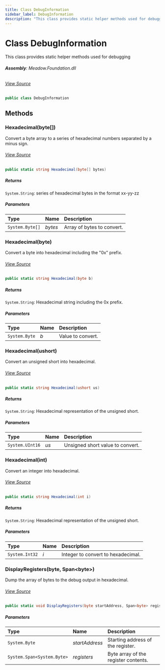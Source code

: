 ```yaml
---
title: Class DebugInformation
sidebar_label: DebugInformation
description: "This class provides static helper methods used for debugging"
---
```

# Class DebugInformation
This class provides static helper methods used for debugging

###### **Assembly**: Meadow.Foundation.dll
###### [View Source](https://github.com/WildernessLabs/Meadow.Foundation.git/blob/develop/Source/Meadow.Foundation.Core/Helpers/DebugInformation.cs#L8)
```csharp title="Declaration"
public class DebugInformation
```
## Methods
### Hexadecimal(byte[])
Convert a byte array to a series of hexadecimal numbers
separated by a minus sign.
###### [View Source](https://github.com/WildernessLabs/Meadow.Foundation.git/blob/develop/Source/Meadow.Foundation.Core/Helpers/DebugInformation.cs#L18)
```csharp title="Declaration"
public static string Hexadecimal(byte[] bytes)
```

##### Returns

`System.String`: series of hexadecimal bytes in the format xx-yy-zz
##### Parameters

| Type | Name | Description |
|:--- |:--- |:--- |
| `System.Byte[]` | *bytes* | Array of bytes to convert. |

### Hexadecimal(byte)
Convert a byte into hexadecimal including the "0x" prefix.
###### [View Source](https://github.com/WildernessLabs/Meadow.Foundation.git/blob/develop/Source/Meadow.Foundation.Core/Helpers/DebugInformation.cs#L50)
```csharp title="Declaration"
public static string Hexadecimal(byte b)
```

##### Returns

`System.String`: Hexadecimal string including the 0x prefix.
##### Parameters

| Type | Name | Description |
|:--- |:--- |:--- |
| `System.Byte` | *b* | Value to convert. |

### Hexadecimal(ushort)
Convert an unsigned short into hexadecimal.
###### [View Source](https://github.com/WildernessLabs/Meadow.Foundation.git/blob/develop/Source/Meadow.Foundation.Core/Helpers/DebugInformation.cs#L60)
```csharp title="Declaration"
public static string Hexadecimal(ushort us)
```

##### Returns

`System.String`: Hexadecimal representation of the unsigned short.
##### Parameters

| Type | Name | Description |
|:--- |:--- |:--- |
| `System.UInt16` | *us* | Unsigned short value to convert. |

### Hexadecimal(int)
Convert an integer into hexadecimal.
###### [View Source](https://github.com/WildernessLabs/Meadow.Foundation.git/blob/develop/Source/Meadow.Foundation.Core/Helpers/DebugInformation.cs#L70)
```csharp title="Declaration"
public static string Hexadecimal(int i)
```

##### Returns

`System.String`: Hexadecimal representation of the unsigned short.
##### Parameters

| Type | Name | Description |
|:--- |:--- |:--- |
| `System.Int32` | *i* | Integer to convert to hexadecimal. |

### DisplayRegisters(byte, Span&lt;byte&gt;)
Dump the array of bytes to the debug output in hexadecimal.
###### [View Source](https://github.com/WildernessLabs/Meadow.Foundation.git/blob/develop/Source/Meadow.Foundation.Core/Helpers/DebugInformation.cs#L81)
```csharp title="Declaration"
public static void DisplayRegisters(byte startAddress, Span<byte> registers)
```

##### Parameters

| Type | Name | Description |
|:--- |:--- |:--- |
| `System.Byte` | *startAddress* | Starting address of the register. |
| `System.Span<System.Byte>` | *registers* | Byte array of the register contents. |

